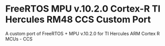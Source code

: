 # FreeRTOS MPU v.10.2.0 Cortex-R TI Hercules RM48 CCS Custom Port
A custom port of FreeRTOS + MPU v.10.2.0 for TI Hercules ARM Cortex R MCUs - CCS
